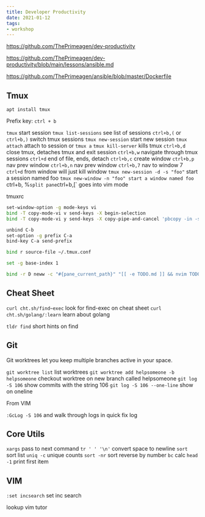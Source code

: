 ```yaml
---
title: Developer Productivity 
date: 2021-01-12
tags:
- workshop
---
```


https://github.com/ThePrimeagen/dev-productivity

https://github.com/ThePrimeagen/dev-productivity/blob/main/lessons/ansible.md

https://github.com/ThePrimeagen/ansible/blob/master/Dockerfile

## Tmux

`apt install tmux`

Prefix key: `ctrl + b`

`tmux` start session
`tmux list-sessions` see list of sessions
`ctrl+b,(` or `ctrl+b,)` switch tmux sessions
`tmux new-session` start new session
`tmux attach` attach to session or `tmux a`
`tmux kill-server` kills tmux
`ctrl+b,d` close tmux, detaches tmux and exit session 
`ctrl+b,w` navigate through tmux sessions
`ctrl+d` end of file, ends, detach
`ctrl+b,c` create window
`ctrl+b,p` nav prev window
`ctrl+b,n` nav prev window
`ctrl+b,7` nav to window 7
`ctrl+d` from window will just kill window
`tmux new-session -d -s "foo"` start a session named foo
`tmux new-window -n "foo" start a window named foo
`ctrl+b, %` split pane
`ctrl+b,[` goes into vim mode


tmuxrc

```bash
set-window-option -g mode-keys vi
bind -T copy-mode-vi v send-keys -X begin-selection
bind -T copy-mode-vi y send-keys -X copy-pipe-and-cancel 'pbcopy -in -selection clipboard'
```

```bash
unbind C-b
set-option -g prefix C-a
bind-key C-a send-prefix

bind r source-file ~/.tmux.conf

set -g base-index 1

bind -r D neww -c "#{pane_current_path}" "[[ -e TODO.md ]] && nvim TODO.md || nvim ~/dotfiles/todo.md"
```


## Cheat Sheet

`curl cht.sh/find~exec` look for find-exec on cheat sheet
`curl cht.sh/golang/:learn` learn about golang

`tldr find` short hints on find

## Git

Git worktrees let you keep multiple branches active in your space.

`git worktree list` list worktrees
`git worktree add helpsomeone -b helpsomeone` checkout worktree on new branch called helpsomeone
`git log -S 106` show commits with the string 106
`git log -S 106 --one-line` show on oneline

From VIM

`:GcLog -S 106` and walk through logs in quick fix log

## Core Utils

`xargs` pass to next command
`tr ' ' '\n'` convert space to newline
`sort` sort list
`uniq -c` unique counts
`sort -nr` sort reverse by number
`bc` calc
`head -1` print first item

## VIM

`:set incsearch` set inc search

lookup vim tutor


